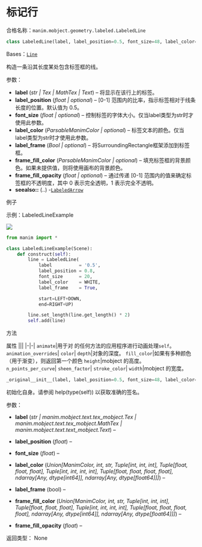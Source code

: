 # 标记行

合格名称：`manim.mobject.geometry.labeled.LabeledLine`

```py
class LabeledLine(label, label_position=0.5, font_size=48, label_color=ManimColor('#FFFFFF'), label_frame=True, frame_fill_color=None, frame_fill_opacity=1, *args, **kwargs)
```

Bases：[`Line`]()

构造一条沿其长度某处包含标签框的线。

参数：

- **label** (_str | Tex | MathTex | Text_) – 将显示在该行上的标签。
- **label_position** (_float | optional_)  – \[0-1\] 范围内的比率，指示标签相对于线条长度的位置。默认值为 0.5。
- **font_size** (_float | optional_) – 控制标签的字体大小。仅当label类型为str时才使用此参数。
- **label_color** (_ParsableManimColor | optional_) – 标签文本的颜色。仅当label类型为str时才使用此参数。
- **label_frame** (_Bool | optional_)  – 将SurroundingRectangle框架添加到标签框。
- **frame_fill_color** (_ParsableManimColor | optional_) – 填充标签框的背景颜色。如果未提供值，则将使用画布的背景颜色。
- **frame_fill_opacity** (_float | optional_) – 通过传递 \[0-1\] 范围内的值来确定标签框的不透明度，其中 0 表示完全透明，1 表示完全不透明。
- **seealso::** (..) -[`LabeledArrow`]()

例子

示例：LabeledLineExample

![](../https://docs.manim.community/en/stable/_images/LabeledLineExample-1.png)

```py
from manim import *

class LabeledLineExample(Scene):
    def construct(self):
        line = LabeledLine(
            label          = '0.5',
            label_position = 0.8,
            font_size      = 20,
            label_color    = WHITE,
            label_frame    = True,

            start=LEFT+DOWN,
            end=RIGHT+UP)

        line.set_length(line.get_length() * 2)
        self.add(line)
```

方法


属性
|||
|-|-|
`animate`|用于对 的任何方法的应用程序进行动画处理`self`。
`animation_overrides`|
`color`|
`depth`|对象的深度。
`fill_color`|如果有多种颜色（用于渐变），则返回第一个颜色
`height`|mobject 的高度。
`n_points_per_curve`|
`sheen_factor`|
`stroke_color`|
`width`|mobject 的宽度。


```py
_original__init__(label, label_position=0.5, font_size=48, label_color=ManimColor('#FFFFFF'), label_frame=True, frame_fill_color=None, frame_fill_opacity=1, *args, **kwargs)
```

初始化自身。请参阅 help(type(self)) 以获取准确的签名。

参数：

- **label** (_str | manim.mobject.text.tex_mobject.Tex | manim.mobject.text.tex_mobject.MathTex | manim.mobject.text.text_mobject.Text_) –

- **label_position** (_float_) –

- **font_size** (_float_) –

- **label_color** (_Union[ManimColor, int, str, Tuple[int, int, int], Tuple[float, float, float], Tuple[int, int, int, int], Tuple[float, float, float, float], ndarray[Any, dtype[int64]], ndarray[Any, dtype[float64]]]_) –

- **label_frame** (bool) –

- **frame_fill_color** (_Union[ManimColor, int, str, Tuple[int, int, int], Tuple[float, float, float], Tuple[int, int, int, int], Tuple[float, float, float, float], ndarray[Any, dtype[int64]], ndarray[Any, dtype[float64]]]_) –

- **frame_fill_opacity** (_float_) –


返回类型：
None
